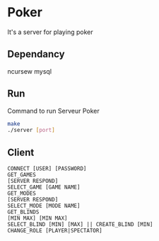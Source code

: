 # Poker
It's a server for playing poker

## Dependancy
ncursew
mysql




## Run
Command to run Serveur Poker
```bash
make
./server [port]
```

## Client
```
CONNECT [USER] [PASSWORD]
GET_GAMES
[SERVER RESPOND]
SELECT_GAME [GAME NAME]
GET_MODES
[SERVER RESPOND]
SELECT_MODE [MODE NAME]
GET_BLINDS
[MIN MAX] [MIN MAX]
SELECT_BLIND [MIN] [MAX] || CREATE_BLIND [MIN]
CHANGE_ROLE [PLAYER|SPECTATOR]
```
